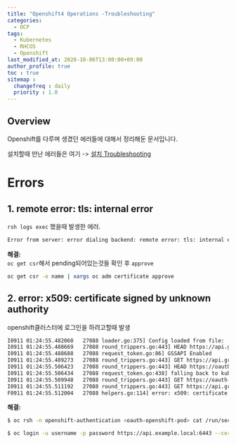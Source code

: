 ```yaml
---
title: "Openshift4 Operations -Troubleshooting"
categories: 
  - OCP
tags:
  - Kubernetes
  - RHCOS
  - Openshift
last_modified_at: 2020-10-06T13:00:00+09:00
author_profile: true
toc : true
sitemap :
  changefreq : daily
  priority : 1.0
---
```


## Overview
Openshift를 다루며 생겼던 에러들에 대해서 정리해둔 문서입니다.  

설치할때 만난 에러들은 여기 -> [설치 Troubleshooting](https://gruuuuu.github.io/ocp/ocp4-install-error/)

# Errors
## 1. remote error: tls: internal error
`rsh logs exec` 했을때 발생한 에러.  
~~~sh
Error from server: error dialing backend: remote error: tls: internal error
~~~

**해결:**   
`oc get csr`해서 pending되어있는것들 확인 후 `approve`
~~~sh
oc get csr -o name | xargs oc adm certificate approve
~~~

## 2. error: x509: certificate signed by unknown authority
openshift클러스터에 로그인을 하려고할때 발생  
~~~sh
I0911 01:24:55.482060   27088 loader.go:375] Config loaded from file:  /root/dir/auth/kubeconfig
I0911 01:24:55.488669   27088 round_trippers.go:443] HEAD https://api.gru.hololy-dev.com:6443/ 403 Forbidden in 6 milliseconds
I0911 01:24:55.488688   27088 request_token.go:86] GSSAPI Enabled
I0911 01:24:55.489273   27088 round_trippers.go:443] GET https://api.gru.hololy-dev.com:6443/.well-known/oauth-authorization-server 200 OK in 0 milliseconds
I0911 01:24:55.506423   27088 round_trippers.go:443] HEAD https://oauth-openshift.apps.gru.hololy-dev.com  in 17 milliseconds
I0911 01:24:55.506434   27088 request_token.go:438] falling back to kubeconfig CA due to possible x509 error: x509: certificate signed by unknown authority
I0911 01:24:55.509948   27088 round_trippers.go:443] GET https://oauth-openshift.apps.gru.hololy-dev.com/oauth/authorize?client_id=openshift-challenging-client&code_challenge=2O9S3Xn3IUl6cmCSRhffG9X-CnUDFoVv0OW8pzb8bbM&code_challenge_method=S256&redirect_uri=https%3A%2F%2Foauth-openshift.apps.gru.hololy-dev.com%2Foauth%2Ftoken%2Fimplicit&response_type=code  in 3 milliseconds
I0911 01:24:55.511192   27088 round_trippers.go:443] GET https://api.gru.hololy-dev.com:6443/api/v1/namespaces/openshift/configmaps/motd 403 Forbidden in 0 milliseconds
F0911 01:24:55.512004   27088 helpers.go:114] error: x509: certificate signed by unknown authority
~~~

**해결:**
~~~sh  
$ oc rsh -n openshift-authentication <oauth-openshift-pod> cat /run/secrets/kubernetes.io/serviceaccount/ca.crt > ingress-ca.crt
~~~
~~~sh
$ oc login -u username -p password https://api.example.local:6443 --certificate-authority=ingress-ca.crt
~~~
